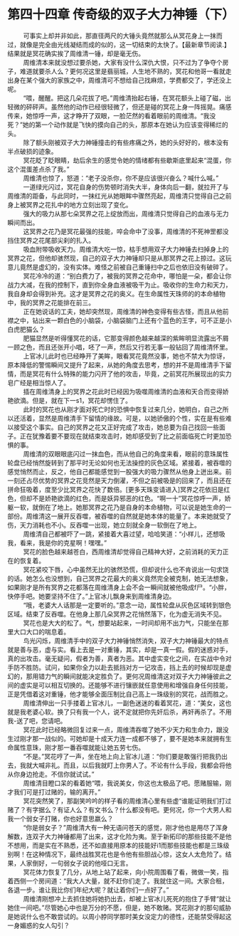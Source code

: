 <h1>第四十四章 传奇级的双子大力神锤（下）</h1>
<div id="content">&nbsp&nbsp&nbsp&nbsp&nbsp&nbsp&nbsp&nbsp
 可事实上却并非如此，那直径两尺的大锤头竟然就那么从冥花身上一抹而过，就像是完全由光线凝结而成的似的，这一切结束的太快了。【最新章节阅读.】结果就是冥花确实挨了周维清一锤，却是毫无伤。
 <br/>&nbsp&nbsp&nbsp&nbsp&nbsp&nbsp&nbsp&nbsp
 周维清本来就没想过要杀她，大家有没什么深仇大恨，只不过为了争夺个房子，难道就要杀人么？更何况这里是翡丽城，人生地不熟的，冥花和他哥一看就走出身在某个强大的家族之中，周维清可不想给自己找麻烦，学费都交了，学还没上呢。
 <br/>&nbsp&nbsp&nbsp&nbsp&nbsp&nbsp&nbsp&nbsp
 “喂，醒醒。把这几朵花拔了吧。”周维清抬起右锤，在冥花额头上碰了磁，出轻微的砰砰声。虽然他的动作已经很轻微了，但还是碰的冥花上身一阵摇晃。痛感传来，她惊呼一声，这才睁开了双眼，一脸茫然的看着眼前的周维清。“我没死？”她的第一个动作就是飞快的摸向自己的头，那原本在她认为应该变得稀烂的头。
 <br/>&nbsp&nbsp&nbsp&nbsp&nbsp&nbsp&nbsp&nbsp
 除了额头刚被双子大力神锤撞击的有些疼痛之外，她的头好好的，根本没有半点破损的迹象。
 <br/>&nbsp&nbsp&nbsp&nbsp&nbsp&nbsp&nbsp&nbsp
 冥花眨了眨眼睛，劫后余生的感觉令她的情绪都有些歇斯底里起来“混蛋，你这个混蛋差点杀了我。”
 <br/>&nbsp&nbsp&nbsp&nbsp&nbsp&nbsp&nbsp&nbsp
 周维清也惊了，怒道：“老子没杀你，你不是应该很兴奋么？喊什么喊。”
 <br/>&nbsp&nbsp&nbsp&nbsp&nbsp&nbsp&nbsp&nbsp
 一道绿光闪过，冥花自身的伤势顿时消失大半，身体向后一翻，就拉开了与周维清的距备，与此同时，一抹红光从她眼眸中骤然亮起，周维清只觉得自己之前身上被冥界之花扎中的地方立刻出现了变化。
 <br/>&nbsp&nbsp&nbsp&nbsp&nbsp&nbsp&nbsp&nbsp
 强大的吸力从那七朵冥界之花上绽放而出，周维清只觉得自己的血液与无力瞬间而出。
 <br/>&nbsp&nbsp&nbsp&nbsp&nbsp&nbsp&nbsp&nbsp
 这冥界之花乃是冥花最强的技能，啐会命中了没事，周维清的不死神罡都没挡住冥界之花尾部尖刹的扎入。
 <br/>&nbsp&nbsp&nbsp&nbsp&nbsp&nbsp&nbsp&nbsp
 吸血附带吸收天力。周维清大吃一惊，枯手想用双子大力神锤去扫掉身上的冥界之花，但他却骇然现，自己的双子大力神锤却只是从那冥界之花上掠过。这玩意儿竟然是虚幻的，没有实体。难怪之前被自己重锤扫中之后也依旧没有破碎了。
 <br/>&nbsp&nbsp&nbsp&nbsp&nbsp&nbsp&nbsp&nbsp
 冥花冷冷的道：“别白费力了，被我的冥界之花命中，哪怕是一朵，都会让你战力大减，在我的控制下，直到你全身血液被吸干为止。吸收你的生命力和天力，我自身却会得到补充。这才是冥界之花的奥义。在生命属性天珠师的的本命植物中，我的冥界之花能排在前三。
 <br/>&nbsp&nbsp&nbsp&nbsp&nbsp&nbsp&nbsp&nbsp
 正在她说话的工夫，她却突然现，周维清的神色变得有些古怪，而且从他前襟之中，钻出来一颗白色的小脑袋，小脑袋脑门上还有个蓝色的王字，可不正是小白虎肥猫么？
 <br/>&nbsp&nbsp&nbsp&nbsp&nbsp&nbsp&nbsp&nbsp
 肥猫显然是听得懂冥花的话，它那变得颜色越来越深的紫眸明显流露出不屑一顾之色，而且还张开小唱，呸了一声，然后又行若无事一般钻回了周维清怀里。
 <br/>&nbsp&nbsp&nbsp&nbsp&nbsp&nbsp&nbsp&nbsp
 上官冰儿此时也已经睁开了美眸，眼看冥花竟然没事，她也不禁大为惊讶，原本降低的警惕瞬间又提升了起来，从她的角度去思考，想的并不是周维清手下留情，而是冥花有什么特殊的能力闪开了他的攻击，毕竟，之前冥花所展现出的实力皂广经是相当惊人了。
 <br/>&nbsp&nbsp&nbsp&nbsp&nbsp&nbsp&nbsp&nbsp
 插在周维清身上的冥界之花此时已经因为吸噬周维清的血液和天合而变得娇艳欲滴。但是，就在下一s1，冥花却愣住了。
 <br/>&nbsp&nbsp&nbsp&nbsp&nbsp&nbsp&nbsp&nbsp
 此时的冥花也从刚才面对死亡时的恐惧中恢复过来几分，她明白，自己之所以还活着，显然是周维清手下留情的缘故。可是，以她骄傲的个性，实在是有些难以接受这个事实。自己的冥界之花又正好完成了攻击，她总要为自己找回一些面子。正在犹豫着要不要现在就结束攻击时，她却感受到了比之前面临死亡时更加恐惧的事。
 <br/>&nbsp&nbsp&nbsp&nbsp&nbsp&nbsp&nbsp&nbsp
 周维清的双眼眼底闪过一抹血色，而从他自己的角度来看，眼前的意珠属性轮盘已经悄然旋转到了那平时无论如何也无法操控的灰色区域。紧接着，被吞噬的感觉悄然而止，反之，他自己都能感觉到一股强大的吸力骤然从他身上迸出来。前一刻还占尽优势的冥界之花竞然是天力倒濯，不但之前被吸是的回来了，而且还在拼命狂吸着，度至少比冥界之花快了数倍。[更多天珠变请进入]冥界之花依旧是红色，但却不是娇艳欲滴的红色，而是妖异邪恶的红色。“啊一十”冥花惊呼一声，娇躯一软，就倒在了地上。她那冥界之花乃是自身的本命植物，可以说是她生命的一部份。周维清这一展开反吞噬，被吞噬的自然就是她本体的能量了。本来她就受了伤，天力消耗也不小。反吞噬一出现，她立刻就全身一软倒在了地上。
 <br/>&nbsp&nbsp&nbsp&nbsp&nbsp&nbsp&nbsp&nbsp
 周维清自己都被吓了一跳，紧接着大喜过望，哈哈笑道：“小样儿，还想吸我，看来，我是你的克星啊！嘿嘿。”
 <br/>&nbsp&nbsp&nbsp&nbsp&nbsp&nbsp&nbsp&nbsp
 冥花的脸色越来越苍白，西周维清却觉得自己精神大好，之前消耗的天力正在的恢复着。
 <br/>&nbsp&nbsp&nbsp&nbsp&nbsp&nbsp&nbsp&nbsp
 冥花紧咬下唇，心中虽然无比的骇然恐慌，但却说什么也不肯说出一句求饶的话。她怎么也没想到，自己冥界之花最大的奥义竟然完全被克制，她无法想象，如果刚才是所有冥界之花都落在周维清身上会不会一瞬间就被他吸成f尸。“小胖，快停手吧。她要坚持不住了。”上官冰儿飘身来到周维清身边。
 <br/>&nbsp&nbsp&nbsp&nbsp&nbsp&nbsp&nbsp&nbsp
 “哦，老婆大人话那是一定要听的。”意念一动，属性轮盘从灰色区域转到银色区域。结束了反吞噬。在他身上那几朵冥界之花悄然落下，化为虚无消失不见。
 <br/>&nbsp&nbsp&nbsp&nbsp&nbsp&nbsp&nbsp&nbsp
 冥花也是大大的松了。气，想要站起来，一时间却用不出力气，只能坐在那里大口大口的喘息着。
 <br/>&nbsp&nbsp&nbsp&nbsp&nbsp&nbsp&nbsp&nbsp
 鸟光闪烁，周维清手中的双子大力神锤悄然消失，双子大力神锤最大的特点就是善与恶，虚与实。看上去是一对重锤，其实，却是一真一假。假的迷惑对手，真的出攻击。毫无疑问，假者为善，真者为恶。其中虚实变化之间，在实战中令对手防不胜防。试问，如果你全力以赴去抵挡对方一记攻击，挡上去的时候却现是虚幻的，那用错力气的瞬间就能决定胜负了。更何况周维清这对双子大力神锤彼此之间的虚实是可以相互切换的。还能够不进行镶嵌就任意使用和增强自身任何技能，正是凭借着这对重锤，他才能够全面压制比自己高上一珠级别的冥花，战而胜之。
 <br/>&nbsp&nbsp&nbsp&nbsp&nbsp&nbsp&nbsp&nbsp
 周维清伸出一只手搂着上官冰儿，一副色迷迷的看着冥花，道：“美女，这也就是我老婆心软。换了只有我一个人，说不定就把你先奸后杀，再奸再杀了。不用我-送了吧，您请吧。
 <br/>&nbsp&nbsp&nbsp&nbsp&nbsp&nbsp&nbsp&nbsp
 冥花此时已经略微回复过来一点，周维清吞噬了她不少天力和生命力，跟没生过刚才那一战似的。可她却是十成天力连一成都不够了，要不是她本来就拥有生命属性意珠，刚才那一番吞噬就能让她五劳七伤。
 <br/>&nbsp&nbsp&nbsp&nbsp&nbsp&nbsp&nbsp&nbsp
 “不是。”冥花哼了一声，坐在地上向上官冰儿道：“你们要是敢强行把我扔出去，我就大喊非礼。而且，以后我就盯上你男人了。不论有什么手段，我都会将他从你身边抢走。不信你就试试。”
 <br/>&nbsp&nbsp&nbsp&nbsp&nbsp&nbsp&nbsp&nbsp
 周维清目瞪口呆的看着她“喂，我说美女，你这也太极品了吧。愿赌服输，刚才我们可是打过赌的，输的离开。”
 <br/>&nbsp&nbsp&nbsp&nbsp&nbsp&nbsp&nbsp&nbsp
 冥花突然笑了，那副笑吟吟的样子看的周维清心里有些虚“谁能证明我们打过赌了？有字据么？有证人么？有文书么？什么都没有吧。更何况，你一个大男人和我一个弱女子打赌，你也好意思嬴么？
 <br/>&nbsp&nbsp&nbsp&nbsp&nbsp&nbsp&nbsp&nbsp
 “你是弱女子？”周维清大有一种无语问苍天的感觉，刚才他也是用尽了浑身解数，连双子大力神锤都用了出来，这才化险为夷。至于新拓印的那些技能不是他不想用，而是实在不熟悉，还不如直接用原本的技能好i1而那些技能也都是三珠级别啊！在这种情况下，最终战胜冥花也是令他有些胆战心惊，这女人太危险了。结果，人家倒好，一句弱女子说的他哑口无言。
 <br/>&nbsp&nbsp&nbsp&nbsp&nbsp&nbsp&nbsp&nbsp
 冥花体力恢复了几分，从地上站了起来，向小院周围看了看，微做一笑，指着西侧一个房间道：“我大人大量，就不赶你们走了。我就住这一间。大家合租，各退一步。谁让我比你们年纪大呢？就让着你们一点好了。”
 <br/>&nbsp&nbsp&nbsp&nbsp&nbsp&nbsp&nbsp&nbsp
 周维清刚想冲上去抓住她将她扔出去，却被上官冰儿死死的抱住了手臂“就让她住一间吧。”尽管她心中也是万分的不愿，但是，她不敢赌。冥花刚才的那句威胁是她说什么也不敢尝试的。以周小脖同学那时美女没定力的德性，还能禁受得起这一身媚惑的女人勾引？
 <br/>&nbsp&nbsp&nbsp&nbsp&nbsp&nbsp&nbsp&nbsp
 <br/>&nbsp&nbsp&nbsp&nbsp&nbsp&nbsp&nbsp&nbsp
</div>

